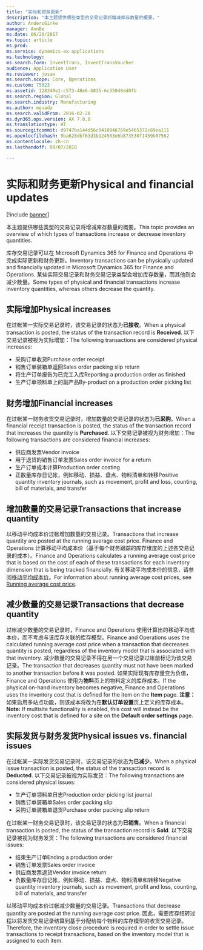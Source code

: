 ```yaml
---
title: "实际和财务更新"
description: "本主题提供哪些类型的交易记录将增减库存数量的概要。"
author: AndersGirke
manager: AnnBe
ms.date: 06/20/2017
ms.topic: article
ms.prod: 
ms.service: dynamics-ax-applications
ms.technology: 
ms.search.form: InventTrans, InventTransVoucher
audience: Application User
ms.reviewer: josaw
ms.search.scope: Core, Operations
ms.custom: 75023
ms.assetid: 128340e1-c573-48e6-b835-6c350d8dd0fb
ms.search.region: Global
ms.search.industry: Manufacturing
ms.author: mguada
ms.search.validFrom: 2016-02-28
ms.dyn365.ops.version: AX 7.0.0
ms.translationtype: HT
ms.sourcegitcommit: d9747ba144d56c9410846769e5465372c89ea111
ms.openlocfilehash: 9ba628dbf63d3b124583e6b873530f1459b07562
ms.contentlocale: zh-cn
ms.lasthandoff: 08/07/2018

---
```


# <a name="physical-and-financial-updates"></a><span data-ttu-id="29193-103">实际和财务更新</span><span class="sxs-lookup"><span data-stu-id="29193-103">Physical and financial updates</span></span>

[!include [banner](../includes/banner.md)]

<span data-ttu-id="29193-104">本主题提供哪些类型的交易记录将增减库存数量的概要。</span><span class="sxs-lookup"><span data-stu-id="29193-104">This topic provides an overview of which types of transactions increase or decrease inventory quantities.</span></span> 

<span data-ttu-id="29193-105">库存交易记录可以在 Microsoft Dynamics 365 for Finance and Operations 中完成实际更新和财务更新。</span><span class="sxs-lookup"><span data-stu-id="29193-105">Inventory transactions can be physically updated and financially updated in Microsoft Dynamics 365 for Finance and Operations.</span></span> <span data-ttu-id="29193-106">某些实际交易记录和财务交易记录类型会增加库存数量，而其他则会减少数量。</span><span class="sxs-lookup"><span data-stu-id="29193-106">Some types of physical and financial transactions increase inventory quantities, whereas others decrease the quantity.</span></span>

## <a name="physical-increases"></a><span data-ttu-id="29193-107">实际增加</span><span class="sxs-lookup"><span data-stu-id="29193-107">Physical increases</span></span>
<span data-ttu-id="29193-108">在过帐某一实际交易记录时，该交易记录的状态为**已接收**。</span><span class="sxs-lookup"><span data-stu-id="29193-108">When a physical transaction is posted, the status of the transaction record is **Received**.</span></span> <span data-ttu-id="29193-109">以下交易记录被视为实际增加：</span><span class="sxs-lookup"><span data-stu-id="29193-109">The following transactions are considered physical increases:</span></span>

-   <span data-ttu-id="29193-110">采购订单收货</span><span class="sxs-lookup"><span data-stu-id="29193-110">Purchase order receipt</span></span>
-   <span data-ttu-id="29193-111">销售订单装箱单返回</span><span class="sxs-lookup"><span data-stu-id="29193-111">Sales order packing slip return</span></span>
-   <span data-ttu-id="29193-112">将生产订单报告为已完工入库</span><span class="sxs-lookup"><span data-stu-id="29193-112">Reporting a production order as finished</span></span>
-   <span data-ttu-id="29193-113">生产订单领料单上的副产品</span><span class="sxs-lookup"><span data-stu-id="29193-113">By-product on a production order picking list</span></span>

## <a name="financial-increases"></a><span data-ttu-id="29193-114">财务增加</span><span class="sxs-lookup"><span data-stu-id="29193-114">Financial increases</span></span>
<span data-ttu-id="29193-115">在过帐某一财务收货交易记录时，增加数量的交易记录的状态为**已采购**。</span><span class="sxs-lookup"><span data-stu-id="29193-115">When a financial receipt transaction is posted, the status of the transaction record that increases the quantity is **Purchased**.</span></span> <span data-ttu-id="29193-116">以下交易记录被视为财务增加：</span><span class="sxs-lookup"><span data-stu-id="29193-116">The following transactions are considered financial increases:</span></span>

-   <span data-ttu-id="29193-117">供应商发票</span><span class="sxs-lookup"><span data-stu-id="29193-117">Vendor invoice</span></span>
-   <span data-ttu-id="29193-118">用于退货的销售订单发票</span><span class="sxs-lookup"><span data-stu-id="29193-118">Sales order invoice for a return</span></span>
-   <span data-ttu-id="29193-119">生产订单成本计算</span><span class="sxs-lookup"><span data-stu-id="29193-119">Production order costing</span></span>
-   <span data-ttu-id="29193-120">正数量库存日记帐，例如移动、损益、盘点、物料清单和转移</span><span class="sxs-lookup"><span data-stu-id="29193-120">Positive quantity inventory journals, such as movement, profit and loss, counting, bill of materials, and transfer</span></span>

## <a name="transactions-that-increase-quantity"></a><span data-ttu-id="29193-121">增加数量的交易记录</span><span class="sxs-lookup"><span data-stu-id="29193-121">Transactions that increase quantity</span></span>
<span data-ttu-id="29193-122">以移动平均成本价过帐增加数量的交易记录。</span><span class="sxs-lookup"><span data-stu-id="29193-122">Transactions that increase quantity are posted at the running average cost price.</span></span> <span data-ttu-id="29193-123">Finance and Operations 计算移动平均成本价（基于每个财务跟踪的库存维度的上述各交易记录的成本）。</span><span class="sxs-lookup"><span data-stu-id="29193-123">Finance and Operations calculates a running average cost price that is based on the cost of each of these transactions for each inventory dimension that is being tracked financially.</span></span> <span data-ttu-id="29193-124">有关移动平均成本价的信息，请参阅[移动平均成本价](running-average-cost-price.md)。</span><span class="sxs-lookup"><span data-stu-id="29193-124">For information about running average cost prices, see [Running average cost price](running-average-cost-price.md).</span></span>

## <a name="transactions-that-decrease-quantity"></a><span data-ttu-id="29193-125">减少数量的交易记录</span><span class="sxs-lookup"><span data-stu-id="29193-125">Transactions that decrease quantity</span></span>
<span data-ttu-id="29193-126">过帐减少数量的交易记录时，Finance and Operations 使用计算出的移动平均成本价，而不考虑与该库存关联的库存模型。</span><span class="sxs-lookup"><span data-stu-id="29193-126">Finance and Operations uses the calculated running average cost price when a transaction that decreases quantity is posted, regardless of the inventory model that is associated with that inventory.</span></span> <span data-ttu-id="29193-127">减少数量的交易记录不得在另一个交易记录过帐前标记为该交易记录。</span><span class="sxs-lookup"><span data-stu-id="29193-127">The transaction that decreases quantity must not have been marked to another transaction before it was posted.</span></span> <span data-ttu-id="29193-128">如果实际现有库存量变为负值，Finance and Operations 使用为**物料**页上的物料定义的库存成本。</span><span class="sxs-lookup"><span data-stu-id="29193-128">If the physical on-hand inventory becomes negative, Finance and Operations uses the inventory cost that is defined for the item on the **Item** page.</span></span> <span data-ttu-id="29193-129">**注意：** 如果启用多站点功能，则该成本将改为在**默认订单设置**页上定义的库存成本。</span><span class="sxs-lookup"><span data-stu-id="29193-129">**Note:** If multisite functionality is enabled, this cost will instead be the inventory cost that is defined for a site on the **Default order settings** page.</span></span>

## <a name="physical-issues-vs-financial-issues"></a><span data-ttu-id="29193-130">实际发货与财务发货</span><span class="sxs-lookup"><span data-stu-id="29193-130">Physical issues vs. financial issues</span></span>
<span data-ttu-id="29193-131">在过帐某一实际发货交易记录时，该交易记录的状态为**已减少**。</span><span class="sxs-lookup"><span data-stu-id="29193-131">When a physical issue transaction is posted, the status of the transaction record is **Deducted**.</span></span> <span data-ttu-id="29193-132">以下交易记录被视为实际发货：</span><span class="sxs-lookup"><span data-stu-id="29193-132">The following transactions are considered physical issues:</span></span>

-   <span data-ttu-id="29193-133">生产订单领料单日志</span><span class="sxs-lookup"><span data-stu-id="29193-133">Production order picking list journal</span></span>
-   <span data-ttu-id="29193-134">销售订单装箱单</span><span class="sxs-lookup"><span data-stu-id="29193-134">Sales order packing slip</span></span>
-   <span data-ttu-id="29193-135">采购订单装箱单退货</span><span class="sxs-lookup"><span data-stu-id="29193-135">Purchase order packing slip return</span></span>

<span data-ttu-id="29193-136">在过帐某一财务交易记录时，该交易记录的状态为**已销售**。</span><span class="sxs-lookup"><span data-stu-id="29193-136">When a financial transaction is posted, the status of the transaction record is **Sold**.</span></span> <span data-ttu-id="29193-137">以下交易记录被视为财务发货：</span><span class="sxs-lookup"><span data-stu-id="29193-137">The following transactions are considered financial issues:</span></span>

-   <span data-ttu-id="29193-138">结束生产订单</span><span class="sxs-lookup"><span data-stu-id="29193-138">Ending a production order</span></span>
-   <span data-ttu-id="29193-139">销售订单发票</span><span class="sxs-lookup"><span data-stu-id="29193-139">Sales order invoice</span></span>
-   <span data-ttu-id="29193-140">供应商发票退货</span><span class="sxs-lookup"><span data-stu-id="29193-140">Vendor invoice return</span></span>
-   <span data-ttu-id="29193-141">负数量库存日记帐，例如移动、损益、盘点、物料清单和转移</span><span class="sxs-lookup"><span data-stu-id="29193-141">Negative quantity inventory journals, such as movement, profit and loss, counting, bill of materials, and transfer</span></span>

<span data-ttu-id="29193-142">以移动平均成本价过帐减少数量的交易记录。</span><span class="sxs-lookup"><span data-stu-id="29193-142">Transactions that decrease quantity are posted at the running average cost price.</span></span> <span data-ttu-id="29193-143">因此，需要库存结转过程以将发货交易记录结算到基于分配给每个物料的库存模型的收货交易记录。</span><span class="sxs-lookup"><span data-stu-id="29193-143">Therefore, the inventory close procedure is required in order to settle issue transactions to receipt transactions, based on the inventory model that is assigned to each item.</span></span>




